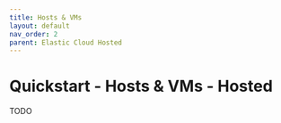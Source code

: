 ```yaml
---
title: Hosts & VMs
layout: default
nav_order: 2
parent: Elastic Cloud Hosted
---
```


# Quickstart - Hosts & VMs - Hosted

TODO